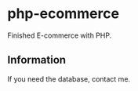 # php-ecommerce

Finished E-commerce with PHP.

## Information

If you need the database, contact me.
